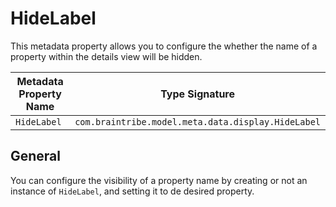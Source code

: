 # HideLabel

This metadata property allows you to configure the whether the name of a property within the details view will be hidden.


Metadata Property Name  | Type Signature  
------- | -----------
`HideLabel` | `com.braintribe.model.meta.data.display.HideLabel`

## General

You can configure the visibility of a property name by creating or not an instance of `HideLabel`, and setting it to de desired property.
